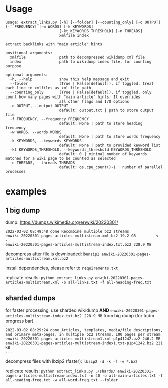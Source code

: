 # Usage
```
usage: extract_links.py [-h] [--folder] [--counting_only] [-o OUTPUT] [-f FREQUENCY] [-w WORDS] [-k KEYWORDS]
                        [-kt KEYWORDS_THRESHOLD] [-n THREADS]
                        xmlfile index

extract backlinks with "main article" hints

positional arguments:
  xmlfile               path to decompressed wikidump xml file
  index                 path to wikidump index file, for counting purpose

optional arguments:
  -h, --help            show this help message and exit
  --folder              (True | False[default]), if toggled, treat each line in xmlfiles as xml file path
  --counting_only       (True | False[default]), if toggled, only count how many pages with "main article" hints; It overrides
                        all other flags and I/O options
  -o OUTPUT, --output OUTPUT
                        default: output.txt | path to store output file
  -f FREQUENCY, --frequency FREQUENCY
                        default: None | path to store heading frequency
  -w WORDS, --words WORDS
                        default: None | path to store words frequency
  -k KEYWORDS, --keywords KEYWORDS
                        default: None | path to provided keyword list
  -kt KEYWORDS_THRESHOLD, --keywords_threshold KEYWORDS_THRESHOLD
                        default: 0 | minimal number of keywords matches for a wiki page to be counted as selected
  -n THREADS, --threads THREADS
                        default: os.cpu_count()-1 | number of parallel processes
```

# examples
## 1 big dump
dump: https://dumps.wikimedia.org/enwiki/20220301/
```
2022-03-02 08:49:48 done Recombine multiple bz2 streams
enwiki-20220301-pages-articles-multistream.xml.bz2 19.2 GB         <---
enwiki-20220301-pages-articles-multistream-index.txt.bz2 228.9 MB
```

decompress after file is downloaded:
`bunzip2 enwiki-20220301-pages-articles-multistream.xml.bz2`

install dependencies, please refer to `requirements.txt`

replicate results:
`python extract_links.py enwiki-20220301-pages-articles-multistream.xml -o all-links.txt -f all-heading-freq.txt`

## sharded dumps
for faster processing, use sharded wikidump **AND** `enwiki-20220301-pages-articles-multistream-index.txt.bz2 228.9 MB` from big dump (for tqdm progress bar)
```
2022-03-02 08:29:24 done Articles, templates, media/file descriptions, and primary meta-pages, in multiple bz2 streams, 100 pages per stream
enwiki-20220301-pages-articles-multistream1.xml-p1p41242.bz2 246.2 MB
enwiki-20220301-pages-articles-multistream-index1.txt-p1p41242.bz2 221 KB
...
```

decompress files with lbzip2 (faster):
`lbzip2 -d -k -f -v *.bz2`

replicate results:
`python extract_links.py ./shards/ enwiki-20220301-pages-articles-multistream-index.txt -n 40 -o all-main-articles.txt -f all-heading-freq.txt -w all-word-freq.txt --folder`

